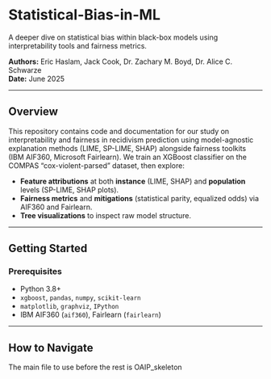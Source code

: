 # Statistical-Bias-in-ML
A deeper dive on statistical bias within black-box models using interpretability tools and fairness metrics.

**Authors:** Eric Haslam, Jack Cook, Dr. Zachary M. Boyd, Dr. Alice C. Schwarze  
**Date:** June 2025  

---

## Overview  
This repository contains code and documentation for our study on interpretability and fairness in recidivism prediction using model-agnostic explanation methods (LIME, SP-LIME, SHAP) alongside fairness toolkits (IBM AIF360, Microsoft Fairlearn). We train an XGBoost classifier on the COMPAS “cox-violent-parsed” dataset, then explore:  
- **Feature attributions** at both **instance** (LIME, SHAP) and **population** levels (SP-LIME, SHAP plots).  
- **Fairness metrics** and **mitigations** (statistical parity, equalized odds) via AIF360 and Fairlearn.  
- **Tree visualizations** to inspect raw model structure.

---

## Getting Started

### Prerequisites  
- Python 3.8+  
- `xgboost`, `pandas`, `numpy`, `scikit-learn`  
- `matplotlib`, `graphviz`, `IPython`  
- IBM AIF360 (`aif360`), Fairlearn (`fairlearn`)

---

## How to Navigate

The main file to use before the rest is OAIP_skeleton


